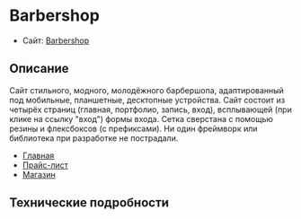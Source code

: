 # Barbershop

* Сайт: [Barbershop](http://sergeybosak.github.io/barbershop)

## Описание

Сайт стильного, модного, молодёжного барбершопа, адаптированный под мобильные, планшетные, десктопные устройства. Сайт состоит из четырёх страниц (главная, портфолио, запись, вход), всплывающей (при клике на ссылку "вход") формы входа. Сетка сверстана с помощью резины и флексбоксов (с префиксами). Ни один фреймворк или библиотека при разработке не пострадали.

* [Главная](http://sergeybosak.github.io/barbershop)
* [Прайс-лист](https://sergeybosak.github.io/barbershop/price.html)
* [Магазин](https://sergeybosak.github.io/barbershop/shop.html)

## Технические подробности
